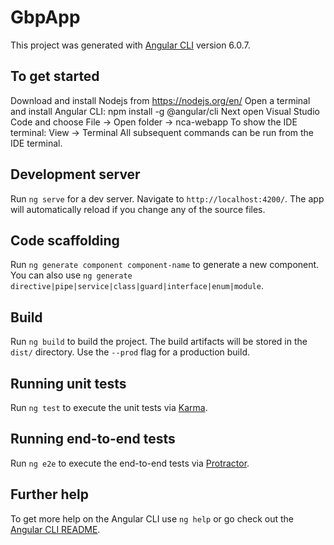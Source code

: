 # GbpApp

This project was generated with [Angular CLI](https://github.com/angular/angular-cli) version 6.0.7.

## To get started
Download and install Nodejs from https://nodejs.org/en/
Open a terminal and install Angular CLI: npm install -g @angular/cli
Next open Visual Studio Code and choose File -> Open folder -> nca-webapp
To show the IDE terminal: View -> Terminal
All subsequent commands can be run from the IDE terminal.

## Development server
Run `ng serve` for a dev server. Navigate to `http://localhost:4200/`. The app will automatically reload if you change any of the source files.

## Code scaffolding

Run `ng generate component component-name` to generate a new component. You can also use `ng generate directive|pipe|service|class|guard|interface|enum|module`.

## Build

Run `ng build` to build the project. The build artifacts will be stored in the `dist/` directory. Use the `--prod` flag for a production build.

## Running unit tests

Run `ng test` to execute the unit tests via [Karma](https://karma-runner.github.io).

## Running end-to-end tests

Run `ng e2e` to execute the end-to-end tests via [Protractor](http://www.protractortest.org/).

## Further help

To get more help on the Angular CLI use `ng help` or go check out the [Angular CLI README](https://github.com/angular/angular-cli/blob/master/README.md).
